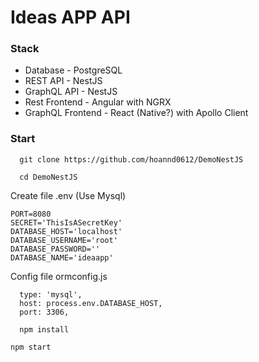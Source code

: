# Ideas APP API



### Stack

- Database - PostgreSQL
- REST API - NestJS
- GraphQL API - NestJS
- Rest Frontend - Angular with NGRX
- GraphQL Frontend - React (Native?) with Apollo Client


### Start

```
  git clone https://github.com/hoannd0612/DemoNestJS

```
```
  cd DemoNestJS
  ```
  Create file .env (Use Mysql)
  ```
  PORT=8080
SECRET='ThisIsASecretKey'
DATABASE_HOST='localhost'
DATABASE_USERNAME='root'
DATABASE_PASSWORD=''
DATABASE_NAME='ideaapp'

```
Config file ormconfig.js
```
  type: 'mysql',
  host: process.env.DATABASE_HOST,
  port: 3306,
  ```
  ```
    npm install

  ```
  ```
  npm start
  ```

